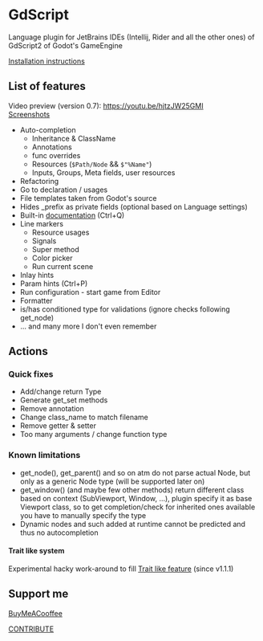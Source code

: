 # GdScript

Language plugin for JetBrains IDEs (Intellij, Rider and all the other ones) of GdScript2 of Godot's GameEngine

[Installation instructions](documentation%2Finstallation.md)

## List of features

Video preview (version 0.7): https://youtu.be/hjtzJW25GMI  
[Screenshots](./documentation/features.md)  

- Auto-completion
  - Inheritance & ClassName
  - Annotations
  - func overrides
  - Resources (`$Path/Node` && `$"%Name"`)
  - Inputs, Groups, Meta fields, user resources
- Refactoring
- Go to declaration / usages
- File templates taken from Godot's source
- Hides _prefix as private fields (optional based on Language settings)
- Built-in [documentation](./documentation/auto-documentation.md) (Ctrl+Q)
- Line markers
  - Resource usages  
  - Signals  
  - Super method
  - Color picker
  - Run current scene
- Inlay hints  
- Param hints (Ctrl+P)  
- Run configuration - start game from Editor
- Formatter
- is/has conditioned type for validations (ignore checks following get_node)
- ... and many more I don't even remember

## Actions
### Quick fixes
- Add/change return Type
- Generate get_set methods
- Remove annotation
- Change class_name to match filename
- Remove getter & setter
- Too many arguments / change function type

### Known limitations

- get_node(), get_parent() and so on atm do not parse actual Node, but only as a generic Node type (will be supported later on)
- get_window() (and maybe few other methods) return different class based on context (SubViewport, Window, ...),
  plugin specify it as base Viewport class, so to get completion/check for inherited ones available you have to manually specify the type
- Dynamic nodes and such added at runtime cannot be predicted and thus no autocompletion

#### Trait like system
Experimental hacky work-around to fill [Trait like feature](./documentation/trait.md) (since v1.1.1)

## Support me

[BuyMeACooffee](https://www.buymeacoffee.com/iceexplosive)

[CONTRIBUTE](CONTRIBUTE.md)
